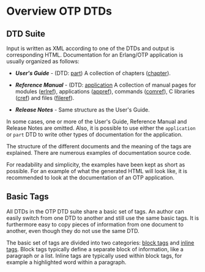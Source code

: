 <!--
%CopyrightBegin%

Copyright Ericsson AB 2023. All Rights Reserved.

Licensed under the Apache License, Version 2.0 (the "License");
you may not use this file except in compliance with the License.
You may obtain a copy of the License at

    http://www.apache.org/licenses/LICENSE-2.0

Unless required by applicable law or agreed to in writing, software
distributed under the License is distributed on an "AS IS" BASIS,
WITHOUT WARRANTIES OR CONDITIONS OF ANY KIND, either express or implied.
See the License for the specific language governing permissions and
limitations under the License.

%CopyrightEnd%
-->
# Overview OTP DTDs

## DTD Suite

Input is written as XML according to one of the DTDs and output is corresponding
HTML. Documentation for an Erlang/OTP application is usually organized as
follows:

- **_User's Guide_** - (DTD: [part](user_guide_dtds.md#partDTD)) A collection of
  chapters ([chapter](user_guide_dtds.md#chapterDTD)).

- **_Reference Manual_** - (DTD: [application](refman_dtds.md#applicationDTD) A
  collection of manual pages for modules ([erlref](refman_dtds.md#erlrefDTD)),
  applications ([appref](refman_dtds.md#apprefDTD)), commands
  ([comref](refman_dtds.md#comrefDTD)), C libraries
  ([cref](refman_dtds.md#crefDTD)) and files
  ([fileref](refman_dtds.md#filerefDTD)).

- **_Release Notes_** - Same structure as the User's Guide.

In some cases, one or more of the User's Guide, Reference Manual and Release
Notes are omitted. Also, it is possible to use either the `application` or
`part` DTD to write other types of documentation for the application.

The structure of the different documents and the meaning of the tags are
explained. There are numerous examples of documentation source code.

For readability and simplicity, the examples have been kept as short as
possible. For an example of what the generated HTML will look like, it is
recommended to look at the documentation of an OTP application.

## Basic Tags

All DTDs in the OTP DTD suite share a basic set of tags. An author can easily
switch from one DTD to another and still use the same basic tags. It is
furthermore easy to copy pieces of information from one document to another,
even though they do not use the same DTD.

The basic set of tags are divided into two categories:
[block tags](block_tags.md) and [inline tags](inline_tags.md). Block tags
typically define a separate block of information, like a paragraph or a list.
Inline tags are typically used within block tags, for example a highlighted word
within a paragraph.
